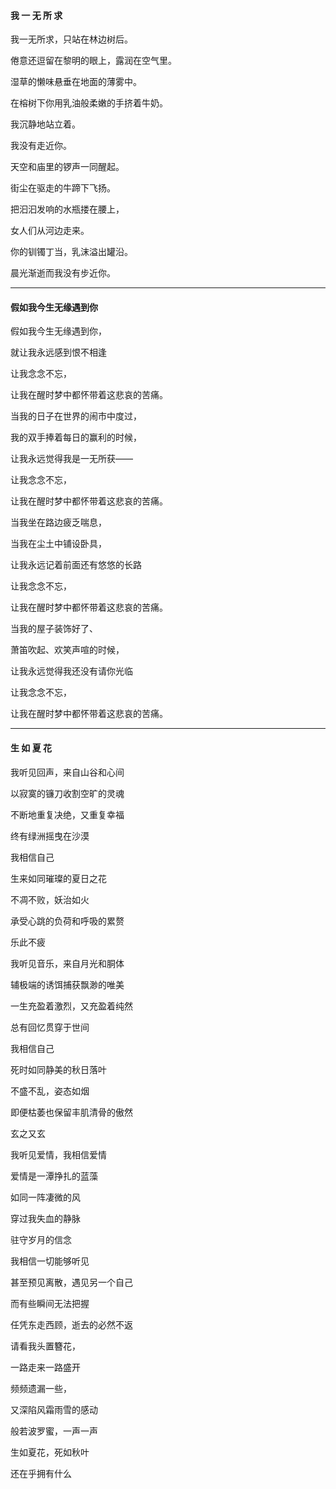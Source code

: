 #### 我 一 无 所 求

我一无所求，只站在林边树后。

倦意还逗留在黎明的眼上，露润在空气里。

湿草的懒味悬垂在地面的薄雾中。

在榕树下你用乳油般柔嫩的手挤着牛奶。

我沉静地站立着。

我没有走近你。

天空和庙里的锣声一同醒起。

街尘在驱走的牛蹄下飞扬。

把汩汩发响的水瓶搂在腰上，

女人们从河边走来。

你的钏镯丁当，乳沫溢出罐沿。

晨光渐逝而我没有步近你。

---

#### 假如我今生无缘遇到你

假如我今生无缘遇到你，

就让我永远感到恨不相逢

让我念念不忘，

让我在醒时梦中都怀带着这悲哀的苦痛。

当我的日子在世界的闹市中度过，

我的双手捧着每日的赢利的时候，

让我永远觉得我是一无所获——

让我念念不忘，

让我在醒时梦中都怀带着这悲哀的苦痛。

当我坐在路边疲乏喘息，

当我在尘土中铺设卧具，

让我永远记着前面还有悠悠的长路

让我念念不忘，

让我在醒时梦中都怀带着这悲哀的苦痛。

当我的屋子装饰好了、

萧笛吹起、欢笑声喧的时候，

让我永远觉得我还没有请你光临

让我念念不忘，

让我在醒时梦中都怀带着这悲哀的苦痛。

---

#### 生 如 夏 花

我听见回声，来自山谷和心间

以寂寞的镰刀收割空旷的灵魂

不断地重复决绝，又重复幸福

终有绿洲摇曳在沙漠

我相信自己

生来如同璀璨的夏日之花

不凋不败，妖治如火

承受心跳的负荷和呼吸的累赘

乐此不疲

我听见音乐，来自月光和胴体

辅极端的诱饵捕获飘渺的唯美

一生充盈着激烈，又充盈着纯然

总有回忆贯穿于世间

我相信自己

死时如同静美的秋日落叶

不盛不乱，姿态如烟

即便枯萎也保留丰肌清骨的傲然

玄之又玄

我听见爱情，我相信爱情

爱情是一潭挣扎的蓝藻

如同一阵凄微的风

穿过我失血的静脉

驻守岁月的信念

我相信一切能够听见

甚至预见离散，遇见另一个自己

而有些瞬间无法把握

任凭东走西顾，逝去的必然不返

请看我头置簪花，

一路走来一路盛开

频频遗漏一些，

又深陷风霜雨雪的感动

般若波罗蜜，一声一声

生如夏花，死如秋叶

还在乎拥有什么



